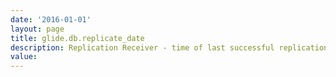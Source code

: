 ```yaml
---
date: '2016-01-01'
layout: page
title: glide.db.replicate_date
description: Replication Receiver - time of last successful replication execution (read only). 
value:  
---
```

